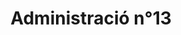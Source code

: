 ---
title: "Administració n°13"
url: /lhospitalet-de-llobregat/administracio-ndeg13/
shop: lotería
---
